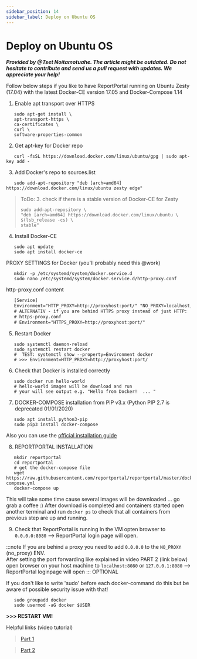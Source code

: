 ```yaml
---
sidebar_position: 14
sidebar_label: Deploy on Ubuntu OS
---
```


# Deploy on Ubuntu OS

***Provided by @Tset Noitamotuahe. The article might be outdated.
Do not hesitate to contribute and send us a pull request with updates. We appreciate your help!***

Follow below steps if you like to have ReportPortal running on Ubuntu Zesty (17.04) with the latest Docker-CE version 17.05 and Docker-Compose 1.14

1. Enable apt transport over HTTPS
```shell
   sudo apt-get install \
   apt-transport-https \
   ca-certificates \
   curl \
   software-properties-common
```

2. Get apt-key for Docker repo
```shell
   curl -fsSL https://download.docker.com/linux/ubuntu/gpg | sudo apt-key add -
```

3. Add Docker's repo to sources.list
```shell
   sudo add-apt-repository "deb [arch=amd64] https://download.docker.com/linux/ubuntu zesty edge"
```
> ToDo: 3.  check if there is a stable version of Docker-CE for Zesty
>   ```shell
>   sudo add-apt-repository \
>   "deb [arch=amd64] https://download.docker.com/linux/ubuntu \
>   $(lsb_release -cs) \
>   stable"
>   ```

4. Install Docker-CE
```shell
   sudo apt update
   sudo apt install docker-ce
```

PROXY SETTINGS for Docker (you'll probably need this @work)
```shell
   mkdir -p /etc/systemd/system/docker.service.d
   sudo nano /etc/systemd/system/docker.service.d/http-proxy.conf
```
http-proxy.conf content
```txt
   [Service]
   Environment="HTTP_PROXY=http://proxyhost:port/" "NO_PROXY=localhost,127.0.0.1"
   # ALTERNATIV - if you are behind HTTPS proxy instead of just HTTP:
   # https-proxy.conf
   # Environment="HTTPS_PROXY=http://proxyhost:port/"
```

5. Restart Docker
```shell
   sudo systemctl daemon-reload
   sudo systemctl restart docker
   #  TEST: systemctl show --property=Environment docker
   # >>> Environment=HTTP_PROXY=http://proxyhost:port/
```

6. Check that Docker is installed correctly
```shell
   sudo docker run hello-world
   # hello-world images will be download and run
   # your will see output e.g. "Hello from Docker!  ... "
```

7. DOCKER-COMPOSE installation from PIP v3.x (Python PIP 2.7 is deprecated 01/01/2020)
```shell
   sudo apt install python3-pip
   sudo pip3 install docker-compose
```
Also you can use the [official installation guide](https://docs.docker.com/compose/install/)

8. REPORTPORTAL INSTALLATION
```shell
   mkdir reportportal
   cd reportportal
   # get the docker-compose file
   wget https://raw.githubusercontent.com/reportportal/reportportal/master/docker-compose.yml
   docker-compose up
```
This will take some time cause several images will be downloaded ... go grab a coffee :)
After download is completed and containers started open another terminal and run
`docker ps` to check that all containers from previous step are up and running.

9. Check that ReportPortal is running
In the VM opten browser to `0.0.0.0:8080` --> ReportPortal login page will open.

:::note
If you are behind a proxy you need to add `0.0.0.0` to the `NO_PROXY` (no_proxy) ENV.<br />
After setting the port forwarding like explained in video PART 2 (link below) open browser on your host machine to `localhost:8080` or `127.0.0.1:8080` --> ReportPortal loginpage will open
:::
OPTIONAL

If you don't like to write 'sudo' before each docker-command do this but be aware of possible security issue with that!
```shell
   sudo groupadd docker
   sudo usermod -aG docker $USER
```
**>>> RESTART VM!**

Helpful links (video tutorial)

> [Part 1](https://raw.githubusercontent.com/reportportal/reportportal/master/docker-compose.yml)

> [Part 2](https://raw.githubusercontent.com/reportportal/reportportal/master/docker-compose.yml)
